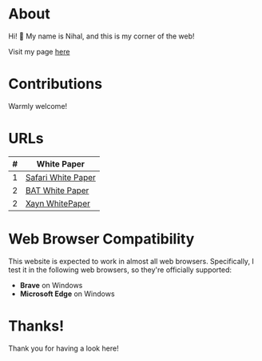 # About

Hi! 👋 My name is Nihal, and this is my corner of the web!

Visit my page [here](https://nihal247.github.io/)

# Contributions

Warmly welcome!

# URLs

| #   | White Paper                                                                                         |
| --- | --------------------------------------------------------------------------------------------------- |
| 1   | [Safari White Paper](https://nihal247.github.io/Safari_White_Paper_Nov_2019.pdf)                    |
| 2   | [BAT White Paper](https://nihal247.github.io/BasicAttentionTokenWhitePaper-4.pdf)                   |
| 2   | [Xayn WhitePaper](https://nihal247.github.io/5fcf7f97c0333cb84277fcd8_XayNet_Whitepaper_3.0_v3.pdf) |

# Web Browser Compatibility

This website is expected to work in almost all web browsers. Specifically, I test it in the following web browsers, so they're officially supported:

- **Brave** on Windows
- **Microsoft Edge** on Windows

# Thanks!

Thank you for having a look here!
